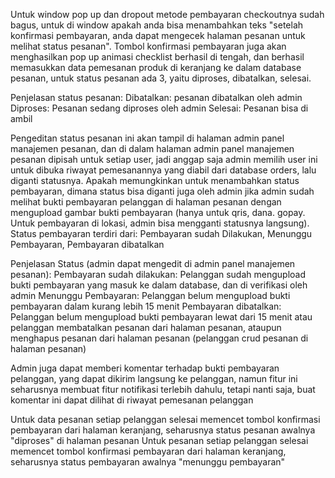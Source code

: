 Untuk window pop up dan dropout metode pembayaran checkoutnya sudah bagus, untuk di window apakah anda bisa menambahkan teks "setelah konfirmasi pembayaran, anda dapat mengecek halaman pesanan untuk melihat status pesanan". Tombol konfirmasi pembayaran juga akan menghasilkan pop up animasi checklist berhasil di tengah, dan berhasil memasukkan data pemesanan produk di keranjang ke dalam database pesanan, untuk status pesanan ada 3, yaitu diproses, dibatalkan, selesai. 

Penjelasan status pesanan:
Dibatalkan: pesanan dibatalkan oleh admin
Diproses: Pesanan sedang diproses oleh admin
Selesai: Pesanan bisa di ambil

Pengeditan status pesanan ini akan tampil di halaman admin panel manajemen pesanan, dan di dalam halaman admin panel manajemen pesanan dipisah untuk setiap user, jadi anggap saja admin memilih user ini untuk dibuka riwayat pemesanannya yang diabil dari database orders, lalu diganti statusnya. Apakah memungkinkan untuk menambahkan status pembayaran, dimana status bisa diganti juga oleh admin jika admin sudah melihat bukti pembayaran pelanggan di halaman pesanan dengan mengupload gambar bukti pembayaran (hanya untuk qris, dana. gopay. Untuk pembayaran di lokasi, admin bisa mengganti statusnya langsung). Status pembayaran terdiri dari: Pembayaran sudah Dilakukan, Menunggu Pembayaran, Pembayaran dibatalkan

Penjelasan Status (admin dapat mengedit di admin panel manajemen pesanan):
Pembayaran sudah dilakukan: Pelanggan sudah mengupload bukti pembayaran yang masuk ke dalam database, dan di verifikasi oleh admin
Menunggu Pembayaran: Pelanggan belum mengupload bukti pembayaran dalam kurang lebih 15 menit
Pembayaran dibatalkan: Pelanggan belum mengupload bukti pembayaran lewat dari 15 menit atau pelanggan membatalkan pesanan dari halaman pesanan, ataupun menghapus pesanan dari halaman pesanan (pelanggan crud pesanan di halaman pesanan)

Admin juga dapat memberi komentar terhadap bukti pembayaran pelanggan, yang dapat dikirim langsung ke pelanggan, namun fitur ini seharusnya membuat fitur notifikasi terlebih dahulu, tetapi nanti saja, buat komentar ini dapat dilihat di riwayat pemesanan pelanggan



Untuk data pesanan setiap pelanggan selesai memencet tombol konfirmasi pembayaran dari halaman keranjang, seharusnya status pesanan awalnya "diproses" di halaman pesanan
Untuk pesanan setiap pelanggan selesai memencet tombol konfirmasi pembayaran dari halaman keranjang, seharusnya status pembayaran awalnya "menunggu pembayaran"